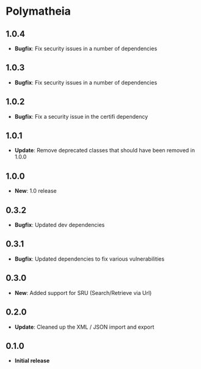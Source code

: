 # Polymatheia

## 1.0.4

* **Bugfix**: Fix security issues in a number of dependencies

## 1.0.3

* **Bugfix**: Fix security issues in a number of dependencies

## 1.0.2

* **Bugfix**: Fix a security issue in the certifi dependency

## 1.0.1

* **Update**: Remove deprecated classes that should have been removed in 1.0.0

## 1.0.0

* **New**: 1.0 release

## 0.3.2

* **Bugfix**: Updated dev dependencies

## 0.3.1

* **Bugfix**: Updated dependencies to fix various vulnerabilities

## 0.3.0

* **New**: Added support for SRU (Search/Retrieve via Url)

## 0.2.0

* **Update**: Cleaned up the XML / JSON import and export

## 0.1.0

* **Initial release**
